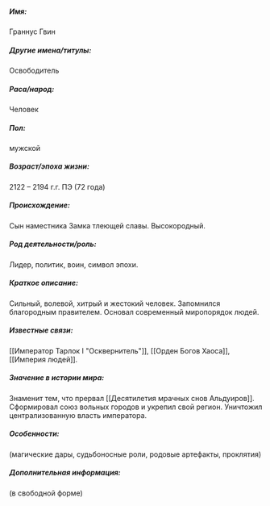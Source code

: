 ##### **Имя**: 
Граннус Гвин
##### **Другие имена/титулы**:
Освободитель
##### **Раса/народ**:
Человек
##### **Пол**:
мужской
##### **Возраст/эпоха жизни**:
2122 – 2194 г.г. ПЭ (72 года)
##### **Происхождение**:
Сын наместника Замка тлеющей славы. Высокородный.
##### **Род деятельности/роль**:
Лидер, политик, воин, символ эпохи.
##### **Краткое описание**:
Сильный, волевой, хитрый и жестокий человек. Запомнился благородным правителем. Основал современный миропорядок людей.
##### **Известные связи**:
[[Император Тарлок I "Осквернитель"]], [[Орден Богов Хаоса]], [[Империя людей]].
##### **Значение в истории мира**:
Знаменит тем, что прервал [[Десятилетия мрачных снов Альдуиров]]. Сформировал союз вольных городов и укрепил свой регион. Уничтожил централизованную власть императора.
##### **Особенности**:
(магические дары, судьбоносные роли, родовые артефакты, проклятия)
##### **Дополнительная информация:**
(в свободной форме)
